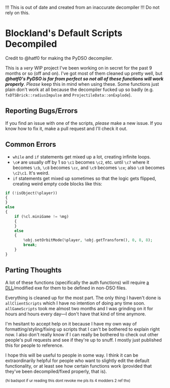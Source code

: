 !!! This is out of date and created from an inaccurate decompiler !!! Do not rely on this.

# Blockland's Default Scripts Decompiled

Credit to @hatf0 for making the PyDSO decompiler.

This is a _very_ WIP project I've been working on in secret for the past 9 months or so (off and on).  I've got most of them cleaned up pretty well, but **_@hatf0's PyDSO is far from perfect so not all of these functions will work properly_**.  _Please_ keep this in mind when using these.  Some functions just plain don't work at all because the decompiler fucked up so badly (e.g. `fxDTSBrick::radiusImpulse` and `ProjectileData::onExplode`).


## Reporting Bugs/Errors

If you find an issue with one of the scripts, _please_ make a new issue.  If you know how to fix it, make a pull request and I'll check it out.


## Common Errors

* `while` and `if` statements get mixed up a lot, creating infinite loops.
* `\c#` are usually off by 1 so `\c1` becomes `\c2`, etc. until `\c7` where it becomes `\cb`, `\c8` becomes `\cc`, and `\c9` becomes `\ce`; also `\c0` becomes `\c2\c1`.  It's weird.
* `if` statements get mixed up sometimes so that the logic gets flipped, creating weird empty code blocks like this:
```php
if (!isObject(%player))
{
}
else
{
	if (%cl.miniGame != %mg)
	{
	}
	else
	{
		%obj.setOrbitMode(%player, %obj.getTransform(), 0, 8, 8);
		break;
	}
}
```


## Parting Thoughts

A lot of these functions (specifically the auth functions) will require [a DLL](https://github.com/Electrk/PackageAnyFunction)/modified exe for them to be defined in non-DSO files.

Everything is cleaned up for the most part.  The only thing I haven't done is `allClientScripts` which I have no intention of doing any time soon.  `allGameScripts` took me almost two months and I was grinding on it for hours and hours every day—I don't have that kind of time anymore.

I'm hesitant to accept help on it because I have my own way of formatting/styling/fixing up scripts that I can't be bothered to explain right now.  I also don't really know if I can really be bothered to check out other people's pull requests and see if they're up to snuff.  I mostly just published this for people to reference.

I hope this will be useful to people in some way.  I think it can be extraordinarily helpful for people who want to slightly edit the default functionality, or at least see how certain functions work (provided that they've been decompiled/fixed properly, that is).

<sup>(hi badspot if ur reading this dont revoke me pls its 4 modders 2 ref thx)</sup>
